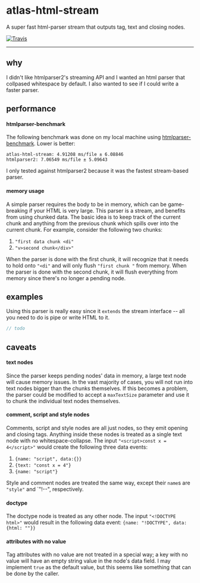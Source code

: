 # atlas-html-stream

A super fast html-parser stream that outputs tag, text and closing nodes.

[![Travis](https://img.shields.io/travis/atlassubbed/atlas-html-stream.svg)](https://travis-ci.org/atlassubbed/atlas-html-stream)

---

## why

I didn't like htmlparser2's streaming API and I wanted an html parser that collpased whitespace by default. I also wanted to see if I could write a faster parser. 

## performance

#### htmlparser-benchmark

The following benchmark was done on my local machine using [htmlparser-benchmark](https://github.com/AndreasMadsen/htmlparser-benchmark). Lower is better:

```
atlas-html-stream: 4.91208 ms/file ± 6.08846
htmlparser2: 7.06549 ms/file ± 5.09643
```

I only tested against htmlparser2 because it was the fastest stream-based parser.

#### memory usage

A simple parser requires the body to be in memory, which can be game-breaking if your HTML is very large. This parser is a stream, and benefits from using chunked data. The basic idea is to keep track of the current chunk and anything from the previous chunk which spills over into the current chunk. For example, consider the following two chunks:

  1. `"first data chunk <di"`
  2. `"v>second chunk</div>"`

When the parser is done with the first chunk, it will recognize that it needs to hold onto `"<di"` and will only flush `"first chunk "` from memory. When the parser is done with the second chunk, it will flush everything from memory since there's no longer a pending node.

## examples 

Using this parser is really easy since it `extends` the stream interface -- all you need to do is pipe or write HTML to it.

```javascript
// todo
```

## caveats

#### text nodes

Since the parser keeps pending nodes' data in memory, a large text node will cause memory issues. In the vast majority of cases, you will not run into text nodes bigger than the chunks themselves. If this becomes a problem, the parser could be modified to accept a `maxTextSize` parameter and use it to chunk the individual text nodes themselves.

#### comment, script and style nodes

Comments, script and style nodes are all just nodes, so they emit opening and closing tags. Anything inside these nodes is treated as a single text node with no whitespace-collapse. The input `"<script>const x = 4</script>"` would create the following three data events:

  1. `{name: "script", data:{}}`
  2. `{text: "const x = 4"}`
  3. `{name: "script"}`

Style and comment nodes are treated the same way, except their `name`s are `"style"` and `"!--", respectively.

#### doctype

The doctype node is treated as any other node. The input `"<!DOCTYPE html>"` would result in the following data event: `{name: "!DOCTYPE", data: {html: ""}}`

#### attributes with no value

Tag attributes with no value are not treated in a special way; a key with no value will have an empty string value in the node's data field. I may implement `true` as the default value, but this seems like something that can be done by the caller.
